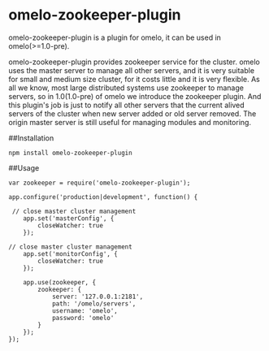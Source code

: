 omelo-zookeeper-plugin
====================

omelo-zookeeper-plugin is a plugin for omelo, it can be used in omelo(>=1.0-pre).

omelo-zookeeper-plugin provides zookeeper service for the cluster. omelo uses the master server to manage all other servers, and it is very suitable for small and medium size cluster, for it costs little and it is very flexible. As all we know, most large distributed systems use zookeeper to manage servers, so in 1.0(1.0-pre) of omelo we introduce the zookeeper plugin. And this plugin's job is just to notify all other servers that the current alived servers of the cluster when new server added or old server removed. The origin master server is still useful for managing modules and monitoring.

##Installation

```
npm install omelo-zookeeper-plugin
```

##Usage

```
var zookeeper = require('omelo-zookeeper-plugin');

app.configure('production|development', function() {
 
 // close master cluster management
	app.set('masterConfig', {
		closeWatcher: true
	});

// close master cluster management
	app.set('monitorConfig', {
		closeWatcher: true
	});

	app.use(zookeeper, {
		zookeeper: {
			server: '127.0.0.1:2181',
			path: '/omelo/servers',
			username: 'omelo',
			password: 'omelo'
		}
	});
});

```